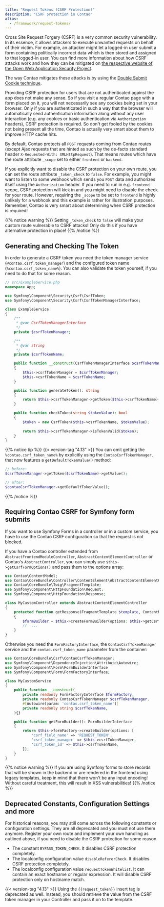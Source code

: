 ```yaml
---
title: "Request Tokens (CSRF Protection)"
description: "CSRF protection in Contao"
alias:
  - /framework/request-tokens/
---
```


Cross Site Request Forgery (CSRF) is a very common security vulnerability. In its essence, it allows attackers to 
execute unwanted requests on behalf of their victim.
For example, an attacker might let a logged-in user submit a form containing politically incorrect data which is
then stored and assigned to that logged-in user.
You can find more information about how CSRF attacks work and how they can be mitigated on [the respective
website of the Open Web Application Security Project][OWASP_CSRF].

The way Contao mitigates these attacks is by using the [Double Submit Cookie technique][OWASP_Double_Submit_Cookie].

Providing CSRF protection for users that are not authenticated against the app does not make any sense. So if you
visit a regular Contao page with a form placed on it, you will not necessarily see any cookies being set in your
browser. Only if you are authenticated in such a way that the browser will automatically send authentication information
along without any user interaction (e.g. any cookies or basic authentication via `Authorization` headers), CSRF
protection is required. So don't get fooled by the cookies not being present all the time, Contao is actually very smart
about them to improve HTTP cache hits.

By default, Contao protects all `POST` requests coming from Contao routes (except Ajax requests that are
hinted as such by the de-facto standard header `X-Requested-With: XMLHttpRequest`). That means routes which
have the route attribute `_scope` set to either `frontend` or `backend`.

If you explicitly want to disable the CSRF protection on your own route, you can set the route attribute `_token_check`
to `false`.
For example, you might want to listen to some webhook which sends you `POST` data and authorizes itself using the
`Authorization` header. If you need to run in e.g. `frontend` scope, CSRF protection will kick in and you might need
to disable the check for your route.
However, requiring the `_scope` to be set to `frontend` is highly unlikely for a webhook and this example is rather
for illustration purposes.
Remember, Contao is very smart about determining when CSRF protection is required!

{{% notice warning %}}
Setting `_token_check` to `false` will make your custom route vulnerable to CSRF attacks! Only do this if you have
alternative protection in place!
{{% /notice %}}


## Generating and Checking The Token

In order to generate a CSRF token you need the token manager service (`@contao.csrf.token_manager`) and the
configured token name (`%contao.csrf_token_name%`). You can also validate the token yourself, if you need to do that for
some reason.

```php
// src/ExampleService.php
namespace App;

use Symfony\Component\Security\Csrf\CsrfToken;
use Symfony\Component\Security\Csrf\CsrfTokenManagerInterface;

class ExampleService
{
    /**
     * @var CsrfTokenManagerInterface
     */
    private $csrfTokenManager;

    /**
     * @var string
     */
    private $csrfTokenName;

    public function __construct(CsrfTokenManagerInterface $csrfTokenManager, string $csrfTokenName)
    {
        $this->csrfTokenManager = $csrfTokenManager;
        $this->csrfTokenName = $csrfTokenName;
    }

    public function generateToken(): string
    {
        return $this->csrfTokenManager->getToken($this->csrfTokenName)->getValue();
    }

    public function checkToken(string $tokenValue): bool
    {
        $token = new CsrfToken($this->csrfTokenName, $tokenValue);
    
        return $this->csrfTokenManager->isTokenValid($token);
    }
}
```

{{% notice tip %}}
{{< version-tag "4.13" >}} You can omit getting the `%contao.csrf_token_name%` by explicitly using the `ContaoCsrfTokenManager`,
that now features a `getDefaultTokenValue()` method:

```php
// before:
$csrfTokenManager->getToken($csrfTokenName)->getValue();

// after:
$contaoCsrfTokenManager->getDefaultTokenValue();
```
{{% /notice %}}

## Requiring Contao CSRF for Symfony form submits

If you want to use Symfony Forms in a controller or in a custom service, you have to use the Contao CSRF configuration so that 
the request is not blocked.

If you have a Contao controller extended from `AbstractFrontendModuleController`, `AbstractContentElementController` 
or Contao's `AbstractController`, you can simply use `$this->getCsrfFormOptions()` and pass them to the options array:

```php
use Contao\ContentModel;
use Contao\CoreBundle\Controller\ContentElement\AbstractContentElementController;
use Contao\CoreBundle\Twig\FragmentTemplate;
use Symfony\Component\HttpFoundation\Request;
use Symfony\Component\HttpFoundation\Response;

class MyCustomController extends AbstractContentElementController
{
    protected function getResponse(FragmentTemplate $template, ContentModel $model, Request $request): Response
    {
        $formBuilder = $this->createFormBuilder(options: $this->getCsrfFormOptions());
        // ....
    }
}
```

Otherwise you need the `FormFactoryInterface`, the `ContaoCsrfTokenManager` service  and the `contao.csrf_token_name` parameter
from the container:

```php
use Contao\CoreBundle\Csrf\ContaoCsrfTokenManager;
use Symfony\Component\DependencyInjection\Attribute\Autowire;
use Symfony\Component\Form\FormBuilderInterface
use Symfony\Component\Form\FormFactoryInterface;

class MyCustomService
{
    public function __construct(
        private readonly FormFactoryInterface $formFactory,
        private readonly ContaoCsrfTokenManager $csrfTokenManager,
        #[Autowire(param: 'contao.csrf_token_name')]
        private readonly string $csrfTokenName,
    ){}

    public function getFormBuilder(): FormBuilderInterface
    {
        return $this->formFactory->createBuilder(options: [
            'csrf_field_name' => 'REQUEST_TOKEN',
            'csrf_token_manager' => $this->csrfTokenManager,
            'csrf_token_id' => $this->csrfTokenName,
        ]);
    }
}
```

{{% notice warning %}}
If you are using Symfony forms to store records that will be shown in the backend or are rendered in the frontend using
legacy templates, keep in mind that there won't be any input encoding! Without careful treatment, this will result in XSS
vulnerabilities!
{{% /notice %}}

## Deprecated Constants, Configuration Settings and more

For historical reasons, you may still come across the following constants or configuration settings.
They are all deprecated and you must not use them anymore. Register your own route and implement your own
handling as outlined above, if you need to disable the CSRF protection for some reason.

* The constant `BYPASS_TOKEN_CHECK`. It disables CSRF protection completely.
* The localconfig configuration value `disableRefererCheck`. It disables CSRF protection completely.
* The localconfig configuration value `requestTokenWhitelist`. It can contain an exact hostname or regular expression.
  It will disable CSRF protection only on hostname match.

{{< version-tag "4.13" >}} Using the `{{request_token}}` insert tag is deprecated as well. Instead, you should retrieve the value
from the CSRF token manager in your Controller and pass it on to the template.

[OWASP_CSRF]: https://owasp.org/www-community/attacks/csrf
[OWASP_Double_Submit_Cookie]: https://cheatsheetseries.owasp.org/cheatsheets/Cross-Site_Request_Forgery_Prevention_Cheat_Sheet.html#double-submit-cookie
